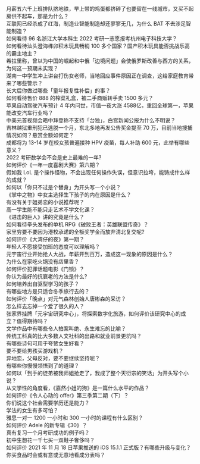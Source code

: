 月薪五六千上班排队挤地铁，早上带的鸡蛋都挤碎了也要留在一线城市，又买不起房供不起车，那是为什么？  
互联网已经杀成了红海，制造业智能制造却还寥寥无几，为什么 BAT 不去涉足智能制造？  
如何看待 96 名浙江大学本科生 2022 考研一志愿报考杭州电子科技大学？  
如何看待汕头澄海榫卯积木玩具畅销 100 多个国家？国产积木玩具能否挑战乐高的霸主地主？  
希拉里称，曾以为中国的崛起和中俄「边境问题」会使俄罗斯改善与西方的关系，为何这一预期未实现？  
湖南一中学生冲上讲台打伤女老师，当地回应事件原因正在调查，这给家庭教育带来了哪些警示？  
长大后你做过哪些「童年报复性补偿」的事？  
如何看待售价 888 的榨菜礼盒，被二手商贩转手卖 1500 多元？  
苹果自动驾驶汽车预计 4 年内问世，市值一夜大涨 4588 ​亿，重回全球第一，苹果能改变汽车行业吗？  
中美元首视频会晤中拜登称不支持「台独」，白宫新闻公报为什么不明说？  
吉林越狱重刑犯已逃脱一个月，东北多地再发公告奖金提至 70 万，目前当地搜捕情况如何？悬赏金额如何定？  
成都将为 13-14 岁在校女孩普遍接种 HPV 疫苗，每人补助 600 元，此举有哪些意义？  
2022 考研数学会不会是史上最难的一年?  
如何评价《一年一度喜剧大赛》第六期？  
假如我 LoL 是个操作怪物，不会出现任何操作失误，但意识拉垮，能铸成什么样的成就？  
如何以「你只不过是个替身」为开头写一个小说？  
《掌中之物》中女主选择生下孩子的内在原因是什么？  
有没有关于姐弟恋的小说推荐呢？  
高一学生能不能只走艺术不学文化课？  
《进击的巨人》讲的究竟是什么？  
如何看待拳头发布的单机 RPG《破败王者：英雄联盟传奇》？  
家里穷要不要因为港校承诺的全额奖学金而放弃清北复交呢?  
如何评价《大湾仔的夜》第一期？  
年轻人不愿接受加班的态度可以理解吗？  
元宇宙行业开始抢人大战，年薪开到百万，造成这一现象的原因是什么？  
为什么在家吃火锅没有店里香？  
如何评价犯罪话题电影《门锁》？  
你认为最好的抗衰老的方法是什么?  
如何培养出自驱型学习的孩子？  
有哪些地方是只适合冬季旅行去的？  
如何评价「晚点」对元气森林创始人唐彬森的采访？  
怎么样去忘掉一个爱了很久的人？  
张家界挂牌「元宇宙研究中心」，将探索数字化旅游，如何评价该研究中心的成立？值得期待吗？  
文学作品中有哪些令人拍案叫绝、永生难忘的比喻？  
传统工科真的比大多数人文社科的出路和就业前景更坑吗？  
有哪些诗句可用于夸赞女生好看？  
要不要给男孩买游戏机？  
异地恋，父母反对，要不要继续坚持呢？  
有哪些你慢慢领悟到了的道理？  
如何以「到手的徒弟被我师姐抢走了，我成了整个天衍宗的笑话」为开头写个小说？  
从文学性的角度看，《嘉然小姐的狗》是一篇什么水平的作品？  
如何评价《令人心动的 offer》第三季第二期（下）？  
你们说这个社会需要学历还是能力？  
学法的女生有多可怕？  
雅思一对一 1200 一小时和 300 一小时的课程有什么区别？  
如何评价 Adele 的新专辑《30》？  
真有复习一个月考研成功的例子吗？  
初中生想花一千七买一双鞋子奢侈吗？  
如何评价 2021 年 11 月 18 日苹果推送的 iOS 15.1.1 正式版？有哪些升级与变化？  
你买食品时会或有意或无意地看成分表吗？  
